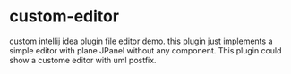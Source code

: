 # custom-editor
custom intellij idea plugin file editor demo.
this plugin just implements a simple editor with plane JPanel without any component.
This plugin could show a custome editor with uml postfix.
